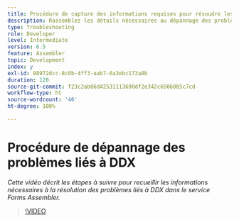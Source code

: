 ```yaml
---
title: Procédure de capture des informations requises pour résoudre les problèmes liés à DDX
description: Rassemblez les détails nécessaires au dépannage des problèmes liés à Assembler.
type: Troubleshooting
role: Developer
level: Intermediate
version: 6.5
feature: Assembler
topic: Development
index: y
exl-id: 88972dcc-8c0b-4ff3-aab7-6a3ebc173a8b
duration: 120
source-git-commit: f23c2ab86d42531113690df2e342c65060b5c7cd
workflow-type: ht
source-wordcount: '46'
ht-degree: 100%

---
```


# Procédure de dépannage des problèmes liés à DDX

*Cette vidéo décrit les étapes à suivre pour recueillir les informations nécessaires à la résolution des problèmes liés à DDX dans le service Forms Assembler.*

>[!VIDEO](https://video.tv.adobe.com/v/335517?quality=12&learn=on)
